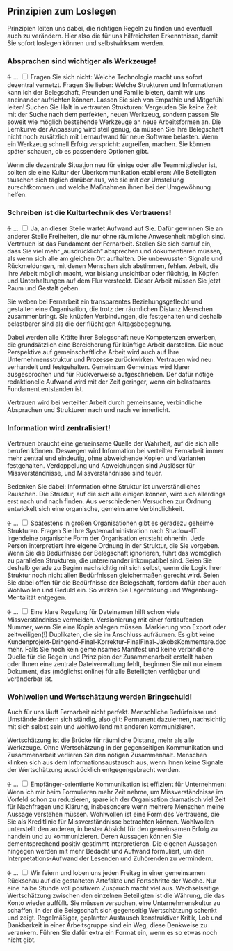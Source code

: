 ## Prinzipien zum Loslegen

Prinzipien leiten uns dabei, die richtigen Regeln zu finden und eventuell auch zu verändern. Hier also die für uns hilfreichsten Erkenntnisse, damit Sie sofort loslegen können und selbstwirksam werden.


### Absprachen sind wichtiger als Werkzeuge!

<label for="3" class="margin-toggle">⨭ …</label>
<input type="checkbox" id="3" class="margin-toggle"/>
<span class="marginnote">Fragen Sie sich nicht: Welche Technologie macht uns sofort dezentral vernetzt. Fragen Sie lieber: Welche Strukturen und Informationen kann ich der Belegschaft, Freunden und Familie bieten, damit wir uns aneinander aufrichten können. Lassen Sie sich von Empathie und Mitgefühl leiten!</span> Suchen Sie Halt in vertrauten Strukturen: Vergeuden Sie keine Zeit mit der Suche nach dem perfekten, neuen Werkzeug, sondern passen Sie soweit wie möglich bestehende Werkzeuge an neue Arbeitsformen an. Die Lernkurve der Anpassung wird steil genug, da müssen Sie Ihre Belegschaft nicht noch zusätzlich mit Lernaufwand für neue Software belasten. Wenn ein Werkzeug schnell Erfolg verspricht: zugreifen, machen. Sie können später schauen, ob es passendere Optionen gibt.

Wenn die dezentrale Situation neu für einige oder alle Teammitglieder ist, sollten sie eine Kultur der Überkommunikation etablieren: Alle Beteiligten tauschen sich täglich darüber aus, wie sie mit der Umstellung zurechtkommen und welche Maßnahmen ihnen bei der Umgewöhnung helfen.


### Schreiben ist die Kulturtechnik des Vertrauens!

<label for="4" class="margin-toggle">⨭ …</label>
<input type="checkbox" id="4" class="margin-toggle"/>
<span class="marginnote">Ja, an dieser Stelle wartet Aufwand auf Sie. Dafür gewinnen Sie an anderer Stelle Freiheiten, die nur ohne räumliche Anwesenheit möglich sind.</span> Vertrauen ist das Fundament der Fernarbeit. Stellen Sie sich darauf ein, dass Sie viel mehr „ausdrücklich“ absprechen und dokumentieren müssen, als wenn sich alle am gleichen Ort aufhalten. Die unbewussten Signale und Rückmeldungen, mit denen Menschen sich abstimmen, fehlen. Arbeit, die Ihre Arbeit möglich macht, war bislang unsichtbar oder flüchtig, in Köpfen und Unterhaltungen auf dem Flur versteckt. Dieser Arbeit müssen Sie jetzt Raum und Gestalt geben.

Sie weben bei Fernarbeit ein transparentes Beziehungsgeflecht und gestalten eine Organisation, die trotz der räumlichen Distanz Menschen zusammenbringt. Sie knüpfen Verbindungen, die festgehalten und deshalb belastbarer sind als die der flüchtigen Alltagsbegegnung.

Dabei werden alle Kräfte ihrer Belegschaft neue Kompetenzen erwerben, die grundsätzlich eine Bereicherung für künftige Arbeit darstellen. Die neue Perspektive auf gemeinschaftliche Arbeit wird auch auf Ihre Unternehmensstruktur und Prozesse zurückwirken. Vertrauen wird neu verhandelt und festgehalten. Gemeinsam Gemeintes wird klarer ausgesprochen und für Rückverweise aufgeschrieben. Der dafür nötige redaktionelle Aufwand wird mit der Zeit geringer, wenn ein belastbares Fundament entstanden ist.

Vertrauen wird bei verteilter Arbeit durch gemeinsame, verbindliche Absprachen und Strukturen nach und nach verinnerlicht.


### Information wird zentralisiert!

Vertrauen braucht eine gemeinsame Quelle der Wahrheit, auf die sich alle berufen können. Deswegen wird Information bei verteilter Fernarbeit immer mehr zentral und eindeutig, ohne abweichende Kopien und Varianten festgehalten. Verdoppelung und Abweichungen sind Auslöser für Missverständnisse, und Missverständnisse sind teuer.

Bedenken Sie dabei: Information ohne Struktur ist unverständliches Rauschen. Die Struktur, auf die sich alle einigen können, wird sich allerdings erst nach und nach finden. Aus verschiedenen Versuchen zur Ordnung entwickelt sich eine organische, gemeinsame Verbindlichkeit. 

<label for="5" class="margin-toggle">⨭ …</label>
<input type="checkbox" id="5" class="margin-toggle"/>
<span class="marginnote">Spätestens in großen Organisationen gibt es geradezu geheime Strukturen. Fragen Sie Ihre Systemadministration nach Shadow-IT.</span> Irgendeine organische Form der Organisation entsteht ohnehin. Jede Person interpretiert ihre eigene Ordnung in der Struktur, die Sie vorgeben. Wenn Sie die Bedürfnisse der Belegschaft ignorieren, führt das womöglich zu parallelen Strukturen, die untereinander inkompatibel sind. Seien Sie deshalb gerade zu Beginn nachsichtig mit sich selbst, wenn die Logik Ihrer Struktur noch nicht allen Bedürfnissen gleichermaßen gerecht wird. Seien Sie dabei offen für die Bedürfnisse der Belegschaft, fordern dafür aber auch Wohlwollen und Geduld ein. So wirken Sie Lagerbildung und Wagenburg-Mentalität entgegen.

<label for="6" class="margin-toggle">⨭ …</label>
<input type="checkbox" id="6" class="margin-toggle"/>
<span class="marginnote">Eine klare Regelung für Dateinamen hilft schon viele Missverständnisse vermeiden. Versionierung mit einer fortlaufenden Nummer, wenn Sie eine Kopie anlegen müssen. Markierung von Export oder zeitweiligen(!) Duplikaten, die sie im Anschluss aufräumen. 
Es gibt keine Kundenprojekt-Dringend-Final-Korrektur-FinalFinal-JakobsKommentare.doc mehr.</span> Falls Sie noch kein gemeinsames Manifest und keine verbindliche Quelle für die Regeln und Prinzipien der Zusammenarbeit erstellt haben oder Ihnen eine zentrale Dateiverwaltung fehlt, beginnen Sie mit nur einem Dokument, das (möglichst online) für alle Beteiligten verfügbar und veränderbar ist.


### Wohlwollen und Wertschätzung werden Bringschuld!

Auch für uns läuft Fernarbeit nicht perfekt. Menschliche Bedürfnisse und Umstände ändern sich ständig, also gilt: Permanent dazulernen, nachsichtig mit sich selbst sein und wohlwollend mit anderen kommunizieren.

Wertschätzung ist die Brücke für räumliche Distanz, mehr als alle Werkzeuge. Ohne Wertschätzung in der gegenseitigen Kommunikation und Zusammenarbeit verlieren Sie den nötigen Zusammenhalt. Menschen klinken sich aus dem Informationsaustausch aus, wenn Ihnen keine Signale der Wertschätzung ausdrücklich entgegengebracht werden.

<label for="7" class="margin-toggle">⨭ …</label>
<input type="checkbox" id="7" class="margin-toggle"/>
<span class="marginnote">Empfänger-orientierte Kommunikation ist effizient für Unternehmen: Wenn ich mir beim Formulieren mehr Zeit nehme, um Missverständnisse im Vorfeld schon zu reduzieren, spare ich der Organisation dramatisch viel Zeit für Nachfragen und Klärung, insbesondere wenn mehrere Menschen meine Aussage verstehen müssen.</span>
Wohlwollen ist eine Form des Vertrauens, die Sie als Kreditlinie für Missverständnisse betrachten können. Wohlwollen unterstellt den anderen, in bester Absicht für den gemeinsamen Erfolg zu handeln und zu kommunizieren. Deren Aussagen können Sie dementsprechend positiv gestimmt interpretieren. Die eigenen Aussagen hingegen werden mit mehr Bedacht und Aufwand formuliert, um den Interpretations-Aufwand der Lesenden und Zuhörenden zu vermindern.

<label for="8" class="margin-toggle">⨭ …</label>
<input type="checkbox" id="8" class="margin-toggle"/>
<span class="marginnote">Wir feiern und loben uns jeden Freitag in einer gemeinsamen Rückschau auf die gestalteten Artefakte und Fortschritte der Woche. Nur eine halbe Stunde voll positivem Zuspruch macht viel aus.</span> Wechselseitige Wertschätzung zwischen den einzelnen Beteiligten ist die Währung, die das Konto wieder auffüllt. Sie müssen versuchen, eine Unternehmenskultur zu schaffen, in der die Belegschaft sich gegenseitig Wertschätzung schenkt und zeigt. Regelmäßiger, geplanter Austausch konstruktiver Kritik, Lob und Dankbarkeit in einer Arbeitsgruppe sind ein Weg, diese Denkweise zu verankern. Führen Sie dafür extra ein Format ein, wenn es so etwas noch nicht gibt.